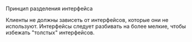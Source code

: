 Принцип разделения интерфейса

Клиенты не должны зависеть от интерфейсов, которые они не используют. Интерфейсы следует разбивать на более мелкие, чтобы избежать "толстых" интерфейсов.